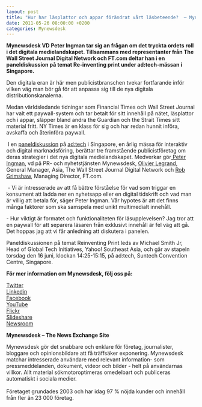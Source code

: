 ```yaml
---
layout: post
title: "Hur har läsplattor och appar förändrat vårt läsbeteende?  – Mynewsdesks vd i paneldiskussion med ledare för Wall Street Journal, Yahoo! och Financial Times "
date: 2011-05-26 08:00:00 +0200
categories: Mynewsdesk
---
```

 <div class='clearfix'><p><strong>Mynewsdesk VD Peter Ingman tar sig an frågan om det tryckta ordets roll i det digitala medielandskapet. Tillsammans med representanter från The Wall Street Journal Digital Network och FT.com deltar han i en paneldiskussion på temat Re-inventing print under ad:tech-mässan i Singapore.&nbsp; </strong></p>
<p>Den digitala eran är här men publicistbranschen tvekar fortfarande inför vilken väg man bör gå för att anpassa sig till de nya digitala distributionskanalerna.</p>
<p>Medan världsledande tidningar som Financial Times och Wall Street Journal har valt ett paywall-system och tar betalt för sitt innehåll på nätet, läsplattor och i appar, släpper bland andra the Guardian och the Strait Times sitt material fritt. NY Times är en klass för sig och har redan hunnit införa, avskaffa och återinföra paywall.</p>
<p>&nbsp;I en <a href="http://www.ad-tech.com/singapore/session_detail.asp?refad=1&amp;session=1718">paneldiskussion</a> på <a href="http://www.ad-tech.com/singapore/adtech_singapore.aspx">ad:tech</a> i Singapore, en årlig mässa för interaktiv och digital marknadsföring, berättar tre framstående publicistföretag om deras strategier i det nya digitala medielandskapet. Medverkar gör<a href="/sg/pressroom/newsdesk/contact_person/view/peter-ingman-13407"> Peter Ingman</a>, vd på PR- och nyhetstjänsten Mynewsdesk, <a href="http://www.ad-tech.com/singapore/adtech_singapore_speakers.aspx?Spkid=2065">Olivier Legrand</a>, General Manager, Asia, The Wall Street Journal Digital Network och <a href="http://www.ad-tech.com/singapore/adtech_singapore_speakers.aspx?Spkid=3615">Rob Grimshaw</a>, Managing Director, FT.com.</p>
<p>&nbsp;- Vi är intresserade av att få bättre förståelse för vad som triggar en konsument att ladda ner en nyhetsapp eller en digital tidskrift och vad man är villig att betala för, säger Peter Ingman. Vår hypotes är att det finns många faktorer som ska samspela med unikt multimedialt innehåll.</p>
<p>- Hur viktigt är formatet och funktionaliteten för läsupplevelsen? Jag tror att en paywall för att separera läsaren från exklusivt innehåll är fel väg att gå. Det hoppas jag att vi får anledning att diskutera i panelen.</p>
<p>Paneldiskussionen på temat Reinventing Print leds av Michael&nbsp;Smith Jr, Head of Global Tech Initiatives, Yahoo! Southeast Asia, och går av stapeln torsdag den 16 juni, klockan 14:25-15:15, på ad:tech, Suntech Convention Centre, Singapore.</p>
</div>
<div class='boilerplate'><p><strong>För mer information om Mynewsdesk, följ oss på:</strong></p>
<p><a href="http://twitter.com/#!/mynewsdesk_se">Twitter</a><br /><a href="http://www.linkedin.com/company/mynewsdesk">Linkedin</a><br /><a href="http://www.facebook.com/MyNewsdesk">Facebook</a><br /><a href="http://www.youtube.com/user/mynewsdesk">YouTube</a><br /><a href="http://www.flickr.com/photos/mynewsdesk">Flickr</a><br /><a href="http://www.slideshare.net/MyNewsdesk">Slideshare</a><br /><a href="/se/pressroom/newsdesk">Newsroom</a></p>
<p><strong>Mynewsdesk – The News Exchange Site</strong></p>
<p>Mynewsdesk gör det snabbare och enklare för företag, journalister, bloggare och opinionsbildare att få träffsäker exponering. Mynewsdesk matchar intresserade användare med relevant information- som pressmeddelanden, dokument, videor och bilder - helt på användarnas villkor. Allt material sökmotoroptimeras omedelbart och publiceras automatiskt i sociala medier.<br /><br />Företaget grundades 2003 och har idag 97 % nöjda kunder och innehåll från fler än 23 000 företag.</p></div>
